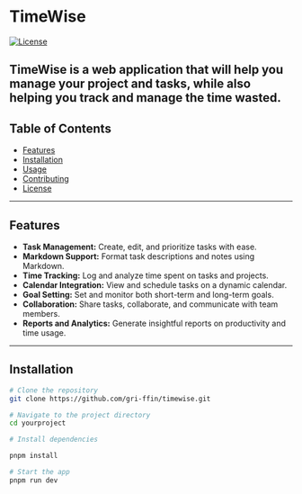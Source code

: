 
# TimeWise

[![License](https://img.shields.io/badge/license-MIT-blue.svg)](LICENSE)

**TimeWise** is a web application that will help you manage your project and tasks, while also helping you track and manage the time wasted.
---

## Table of Contents

- [Features](#features)
- [Installation](#installation)
- [Usage](#usage)
- [Contributing](#contributing)
- [License](#license)

---

## Features

- **Task Management:** Create, edit, and prioritize tasks with ease.
- **Markdown Support:** Format task descriptions and notes using Markdown.
- **Time Tracking:** Log and analyze time spent on tasks and projects.
- **Calendar Integration:** View and schedule tasks on a dynamic calendar.
- **Goal Setting:** Set and monitor both short-term and long-term goals.
- **Collaboration:** Share tasks, collaborate, and communicate with team members.
- **Reports and Analytics:** Generate insightful reports on productivity and time usage.

---

## Installation

```bash
# Clone the repository
git clone https://github.com/gri-ffin/timewise.git

# Navigate to the project directory
cd yourproject

# Install dependencies

pnpm install

# Start the app
pnpm run dev
